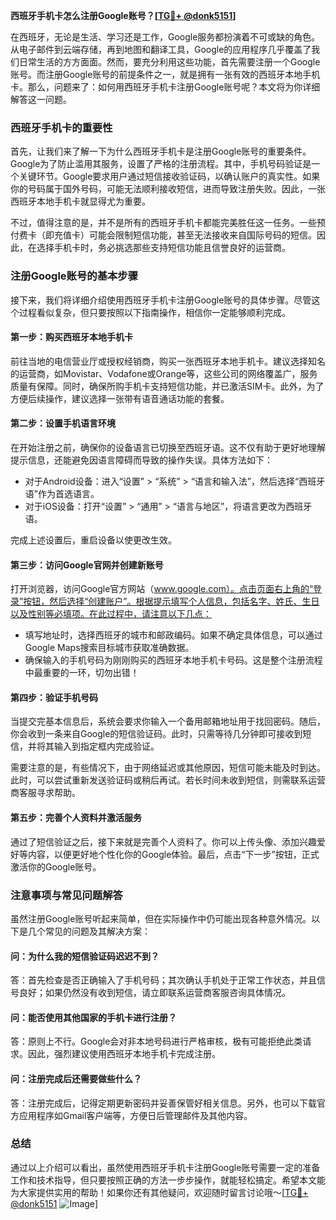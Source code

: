 **西班牙手机卡怎么注册Google账号？[[TG💪+ @donk5151](https://t.me/s/donk5151)]**

在西班牙，无论是生活、学习还是工作，Google服务都扮演着不可或缺的角色。从电子邮件到云端存储，再到地图和翻译工具，Google的应用程序几乎覆盖了我们日常生活的方方面面。然而，要充分利用这些功能，首先需要注册一个Google账号。而注册Google账号的前提条件之一，就是拥有一张有效的西班牙本地手机卡。那么，问题来了：如何用西班牙手机卡注册Google账号呢？本文将为你详细解答这一问题。

### 西班牙手机卡的重要性

首先，让我们来了解一下为什么西班牙手机卡是注册Google账号的重要条件。Google为了防止滥用其服务，设置了严格的注册流程。其中，手机号码验证是一个关键环节。Google要求用户通过短信接收验证码，以确认账户的真实性。如果你的号码属于国外号码，可能无法顺利接收短信，进而导致注册失败。因此，一张西班牙本地手机卡就显得尤为重要。

不过，值得注意的是，并不是所有的西班牙手机卡都能完美胜任这一任务。一些预付费卡（即充值卡）可能会限制短信功能，甚至无法接收来自国际号码的短信。因此，在选择手机卡时，务必挑选那些支持短信功能且信誉良好的运营商。

### 注册Google账号的基本步骤

接下来，我们将详细介绍使用西班牙手机卡注册Google账号的具体步骤。尽管这个过程看似复杂，但只要按照以下指南操作，相信你一定能够顺利完成。

#### 第一步：购买西班牙本地手机卡

前往当地的电信营业厅或授权经销商，购买一张西班牙本地手机卡。建议选择知名的运营商，如Movistar、Vodafone或Orange等，这些公司的网络覆盖广，服务质量有保障。同时，确保所购手机卡支持短信功能，并已激活SIM卡。此外，为了方便后续操作，建议选择一张带有语音通话功能的套餐。

#### 第二步：设置手机语言环境

在开始注册之前，确保你的设备语言已切换至西班牙语。这不仅有助于更好地理解提示信息，还能避免因语言障碍而导致的操作失误。具体方法如下：

- 对于Android设备：进入“设置” > “系统” > “语言和输入法”，然后选择“西班牙语”作为首选语言。
- 对于iOS设备：打开“设置” > “通用” > “语言与地区”，将语言更改为西班牙语。

完成上述设置后，重启设备以使更改生效。

#### 第三步：访问Google官网并创建新账号

打开浏览器，访问Google官方网站（www.google.com）。点击页面右上角的“登录”按钮，然后选择“创建账户”。根据提示填写个人信息，包括名字、姓氏、生日以及性别等必填项。在此过程中，请注意以下几点：

- 填写地址时，选择西班牙的城市和邮政编码。如果不确定具体信息，可以通过Google Maps搜索目标城市获取准确数据。
- 确保输入的手机号码为刚刚购买的西班牙本地手机卡号码。这是整个注册流程中最重要的一环，切勿出错！

#### 第四步：验证手机号码

当提交完基本信息后，系统会要求你输入一个备用邮箱地址用于找回密码。随后，你会收到一条来自Google的短信验证码。此时，只需等待几分钟即可接收到短信，并将其输入到指定框内完成验证。

需要注意的是，有些情况下，由于网络延迟或其他原因，短信可能未能及时到达。此时，可以尝试重新发送验证码或稍后再试。若长时间未收到短信，则需联系运营商客服寻求帮助。

#### 第五步：完善个人资料并激活服务

通过了短信验证之后，接下来就是完善个人资料了。你可以上传头像、添加兴趣爱好等内容，以便更好地个性化你的Google体验。最后，点击“下一步”按钮，正式激活你的Google账号。

### 注意事项与常见问题解答

虽然注册Google账号听起来简单，但在实际操作中仍可能出现各种意外情况。以下是几个常见的问题及其解决方案：

#### 问：为什么我的短信验证码迟迟不到？
答：首先检查是否正确输入了手机号码；其次确认手机处于正常工作状态，并且信号良好；如果仍然没有收到短信，请立即联系运营商客服咨询具体情况。

#### 问：能否使用其他国家的手机卡进行注册？
答：原则上不行。Google会对非本地号码进行严格审核，极有可能拒绝此类请求。因此，强烈建议使用西班牙本地手机卡完成注册。

#### 问：注册完成后还需要做些什么？
答：注册完成后，记得定期更新密码并妥善保管好相关信息。另外，也可以下载官方应用程序如Gmail客户端等，方便日后管理邮件及其他内容。

### 总结

通过以上介绍可以看出，虽然使用西班牙手机卡注册Google账号需要一定的准备工作和技术指导，但只要按照正确的方法一步步操作，就能轻松搞定。希望本文能为大家提供实用的帮助！如果你还有其他疑问，欢迎随时留言讨论哦～[[TG💪+ @donk5151](https://t.me/s/donk5151) ![Image](https://i.postimg.cc/rwNCRYN7/Snipaste-2025-04-30-17-27-05.png)]